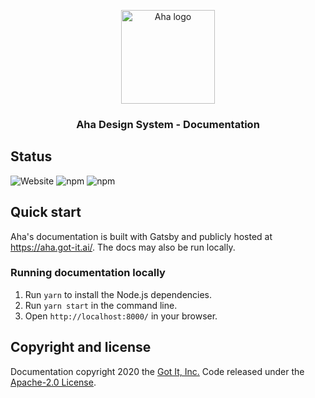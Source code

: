 
<p align="center">
  <a href="https://aha.got-it.ai">
    <img src="https://raw.githubusercontent.com/gotitinc/aha-assets/master/origin/ahaui-logo-trasparent.svg" alt="Aha logo" width="150" height="150">
  </a>
</p>

<h3 align="center">Aha Design System - Documentation</h3>


## Status

![Website](https://img.shields.io/website?url=https%3A%2F%2Faha.got-it.ai&label=Documentation)
![npm](https://img.shields.io/npm/v/@ahaui/css?label=CSS)
![npm](https://img.shields.io/npm/v/@ahaui/react?label=React)
## Quick start 

Aha's documentation is built with Gatsby and publicly hosted at https://aha.got-it.ai/. The docs may also be run locally.

### Running documentation locally

1. Run `yarn` to install the Node.js dependencies.
3. Run `yarn start` in the command line.
4. Open `http://localhost:8000/` in your browser.


## Copyright and license

Documentation copyright 2020 the [Got It, Inc.](https://www.got-it.ai) Code released under the [Apache-2.0 License](https://github.com/gotitinc/aha/blob/master/LICENSE).
